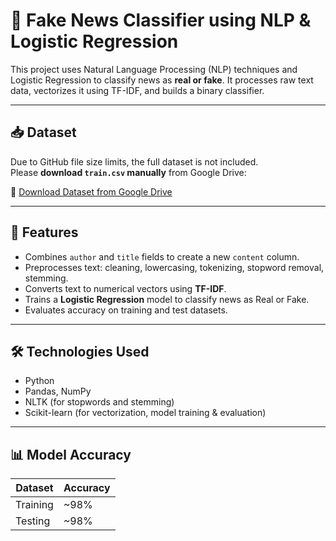 # 📰 Fake News Classifier using NLP & Logistic Regression

This project uses Natural Language Processing (NLP) techniques and Logistic Regression to classify news as **real or fake**. 
It processes raw text data, vectorizes it using TF-IDF, and builds a binary classifier.

---

## 📥 Dataset

Due to GitHub file size limits, the full dataset is not included.  
Please **download `train.csv` manually** from Google Drive:

🔗 [Download Dataset from Google Drive](https://drive.google.com/file/d/17csyfuNGXEtfd4Ocf5uwHtbySiE-4VyJ/view?usp=sharing)


---

## 🧠 Features

- Combines `author` and `title` fields to create a new `content` column.
- Preprocesses text: cleaning, lowercasing, tokenizing, stopword removal, stemming.
- Converts text to numerical vectors using **TF-IDF**.
- Trains a **Logistic Regression** model to classify news as Real or Fake.
- Evaluates accuracy on training and test datasets.

---

## 🛠️ Technologies Used

- Python
- Pandas, NumPy
- NLTK (for stopwords and stemming)
- Scikit-learn (for vectorization, model training & evaluation)

---

## 📊 Model Accuracy

| Dataset      | Accuracy   |
|--------------|------------|
| Training     | ~98%       |
| Testing      | ~98%       |
